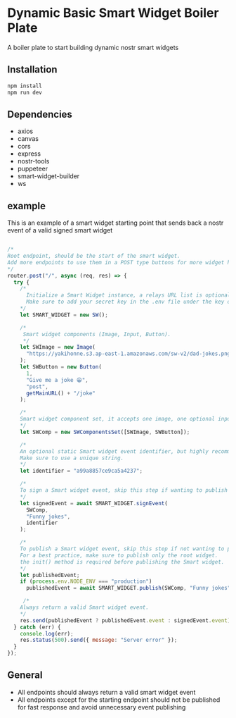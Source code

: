 # Dynamic Basic Smart Widget Boiler Plate

A boiler plate to start building dynamic nostr smart widgets

## Installation

```bash
npm install
npm run dev
```

## Dependencies

- axios
- canvas
- cors
- express
- nostr-tools
- puppeteer
- smart-widget-builder
- ws

## example
This is an example of a smart widget starting point that sends back a nostr event of a valid signed smart widget
```js

/*
Root endpoint, should be the start of the smart widget.
Add more endpoints to use them in a POST type buttons for more widget heirarchy.
*/
router.post("/", async (req, res) => {
  try {
    /*
      Initialize a Smart Widget instance, a relays URL list is optional.
      Make sure to add your secret key in the .env file under the key of SECRET_KEY to ensure all widgets are signed under the same key.
    */
    let SMART_WIDGET = new SW();

    /*
     Smart widget components (Image, Input, Button).
     */
    let SWImage = new Image(
      "https://yakihonne.s3.ap-east-1.amazonaws.com/sw-v2/dad-jokes.png"
    );
    let SWButton = new Button(
      1,
      "Give me a joke 😁",
      "post",
      getMainURL() + "/joke"
    );

    /*
    Smart widget component set, it accepts one image, one optional input, and a max of 6 buttons ordered respectively from 1 to 6.
    */
    let SWComp = new SWComponentsSet([SWImage, SWButton]);

    /*
    An optional static Smart widget event identifier, but highly recommended on the root Smart widget.
    Make sure to use a unique string.
    */
    let identifier = "a99a8857ce9ca5a4237";

    /*
    To sign a Smart widget event, skip this step if wanting to publish the event.
    */
    let signedEvent = await SMART_WIDGET.signEvent(
      SWComp,
      "Funny jokes",
      identifier
    );

    /*
    To publish a Smart widget event, skip this step if not wanting to publish the event.
    For a best practice, make sure to publish only the root widget.
    the init() method is required before publishing the Smart widget.
    */
    let publishedEvent;
    if (process.env.NODE_ENV === "production")
      publishedEvent = await SMART_WIDGET.publish(SWComp, "Funny jokes", identifier);

     /*
    Always return a valid Smart widget event.
    */
    res.send(publishedEvent ? publishedEvent.event : signedEvent.event);
  } catch (err) {
    console.log(err);
    res.status(500).send({ message: "Server error" });
  }
});
```

## General
- All endpoints should always return a valid smart widget event
- All endpoints except for the starting endpoint should not be published for fast response and avoid unnecessary event publishing
